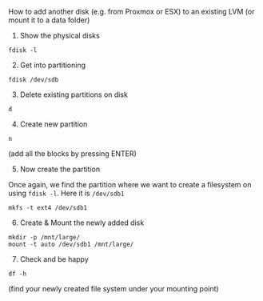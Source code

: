 How to add another disk (e.g. from Proxmox or ESX) to an existing LVM (or mount it to a data folder)




1. Show the physical disks

```
fdisk -l
```

2. Get into partitioning

```
fdisk /dev/sdb
```

3. Delete existing partitions on disk


```
d
```

4. Create new partition

```
n
```

(add all the blocks by pressing ENTER)

5. Now create the partition

Once again, we find the partition where we want to create a filesystem on using `fdisk -l`. Here it is `/dev/sdb1`

```
mkfs -t ext4 /dev/sdb1
```

6. Create & Mount the newly added disk


```
mkdir -p /mnt/large/
mount -t auto /dev/sdb1 /mnt/large/
```

7. Check and be happy


```
df -h
```

(find your newly created file system under your mounting point)
